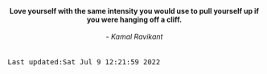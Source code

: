 
<div align="center"><b><span>Love yourself with the same intensity you would use to pull yourself up if you were hanging off a cliff.</span></b><br><br><i> - Kamal Ravikant</i></div>
<br><br><kbd>Last updated:Sat Jul  9 12:21:59 2022</kbd>
